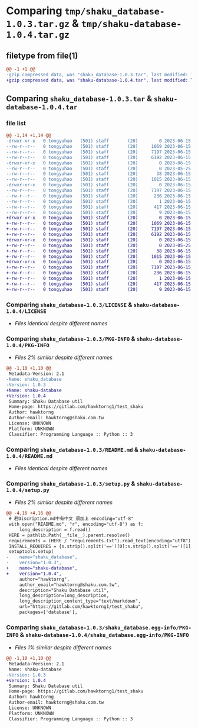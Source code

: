 # Comparing `tmp/shaku_database-1.0.3.tar.gz` & `tmp/shaku-database-1.0.4.tar.gz`

## filetype from file(1)

```diff
@@ -1 +1 @@
-gzip compressed data, was "shaku_database-1.0.3.tar", last modified: Thu Jun 15 08:45:49 2023, max compression
+gzip compressed data, was "shaku-database-1.0.4.tar", last modified: Thu Jun 15 08:51:45 2023, max compression
```

## Comparing `shaku_database-1.0.3.tar` & `shaku-database-1.0.4.tar`

### file list

```diff
@@ -1,14 +1,14 @@
-drwxr-xr-x   0 tongyuhao   (501) staff       (20)        0 2023-06-15 08:45:49.214348 shaku_database-1.0.3/
--rw-r--r--   0 tongyuhao   (501) staff       (20)     1069 2023-06-15 08:18:42.000000 shaku_database-1.0.3/LICENSE
--rw-r--r--   0 tongyuhao   (501) staff       (20)     7197 2023-06-15 08:45:49.214231 shaku_database-1.0.3/PKG-INFO
--rw-r--r--   0 tongyuhao   (501) staff       (20)     6192 2023-06-15 08:05:19.000000 shaku_database-1.0.3/README.md
-drwxr-xr-x   0 tongyuhao   (501) staff       (20)        0 2023-06-15 08:45:49.213449 shaku_database-1.0.3/database/
--rw-r--r--   0 tongyuhao   (501) staff       (20)        0 2023-05-25 07:00:04.000000 shaku_database-1.0.3/database/__init__.py
--rw-r--r--   0 tongyuhao   (501) staff       (20)       38 2023-06-15 08:45:49.214402 shaku_database-1.0.3/setup.cfg
--rw-r--r--   0 tongyuhao   (501) staff       (20)     1015 2023-06-15 08:45:20.000000 shaku_database-1.0.3/setup.py
-drwxr-xr-x   0 tongyuhao   (501) staff       (20)        0 2023-06-15 08:45:49.214047 shaku_database-1.0.3/shaku_database.egg-info/
--rw-r--r--   0 tongyuhao   (501) staff       (20)     7197 2023-06-15 08:45:49.000000 shaku_database-1.0.3/shaku_database.egg-info/PKG-INFO
--rw-r--r--   0 tongyuhao   (501) staff       (20)      236 2023-06-15 08:45:49.000000 shaku_database-1.0.3/shaku_database.egg-info/SOURCES.txt
--rw-r--r--   0 tongyuhao   (501) staff       (20)        1 2023-06-15 08:45:49.000000 shaku_database-1.0.3/shaku_database.egg-info/dependency_links.txt
--rw-r--r--   0 tongyuhao   (501) staff       (20)      417 2023-06-15 08:45:49.000000 shaku_database-1.0.3/shaku_database.egg-info/requires.txt
--rw-r--r--   0 tongyuhao   (501) staff       (20)        9 2023-06-15 08:45:49.000000 shaku_database-1.0.3/shaku_database.egg-info/top_level.txt
+drwxr-xr-x   0 tongyuhao   (501) staff       (20)        0 2023-06-15 08:51:45.155099 shaku-database-1.0.4/
+-rw-r--r--   0 tongyuhao   (501) staff       (20)     1069 2023-06-15 08:18:42.000000 shaku-database-1.0.4/LICENSE
+-rw-r--r--   0 tongyuhao   (501) staff       (20)     7197 2023-06-15 08:51:45.154991 shaku-database-1.0.4/PKG-INFO
+-rw-r--r--   0 tongyuhao   (501) staff       (20)     6192 2023-06-15 08:05:19.000000 shaku-database-1.0.4/README.md
+drwxr-xr-x   0 tongyuhao   (501) staff       (20)        0 2023-06-15 08:51:45.154254 shaku-database-1.0.4/database/
+-rw-r--r--   0 tongyuhao   (501) staff       (20)        0 2023-05-25 07:00:04.000000 shaku-database-1.0.4/database/__init__.py
+-rw-r--r--   0 tongyuhao   (501) staff       (20)       38 2023-06-15 08:51:45.155140 shaku-database-1.0.4/setup.cfg
+-rw-r--r--   0 tongyuhao   (501) staff       (20)     1015 2023-06-15 08:51:35.000000 shaku-database-1.0.4/setup.py
+drwxr-xr-x   0 tongyuhao   (501) staff       (20)        0 2023-06-15 08:51:45.154817 shaku-database-1.0.4/shaku_database.egg-info/
+-rw-r--r--   0 tongyuhao   (501) staff       (20)     7197 2023-06-15 08:51:45.000000 shaku-database-1.0.4/shaku_database.egg-info/PKG-INFO
+-rw-r--r--   0 tongyuhao   (501) staff       (20)      236 2023-06-15 08:51:45.000000 shaku-database-1.0.4/shaku_database.egg-info/SOURCES.txt
+-rw-r--r--   0 tongyuhao   (501) staff       (20)        1 2023-06-15 08:51:45.000000 shaku-database-1.0.4/shaku_database.egg-info/dependency_links.txt
+-rw-r--r--   0 tongyuhao   (501) staff       (20)      417 2023-06-15 08:51:45.000000 shaku-database-1.0.4/shaku_database.egg-info/requires.txt
+-rw-r--r--   0 tongyuhao   (501) staff       (20)        9 2023-06-15 08:51:45.000000 shaku-database-1.0.4/shaku_database.egg-info/top_level.txt
```

### Comparing `shaku_database-1.0.3/LICENSE` & `shaku-database-1.0.4/LICENSE`

 * *Files identical despite different names*

### Comparing `shaku_database-1.0.3/PKG-INFO` & `shaku-database-1.0.4/PKG-INFO`

 * *Files 2% similar despite different names*

```diff
@@ -1,10 +1,10 @@
 Metadata-Version: 2.1
-Name: shaku_database
-Version: 1.0.3
+Name: shaku-database
+Version: 1.0.4
 Summary: Shaku Database util
 Home-page: https://gitlab.com/hawktorng1/test_shaku
 Author: hawktorng
 Author-email: hawktorng@shaku.com.tw
 License: UNKNOWN
 Platform: UNKNOWN
 Classifier: Programming Language :: Python :: 3
```

### Comparing `shaku_database-1.0.3/README.md` & `shaku-database-1.0.4/README.md`

 * *Files identical despite different names*

### Comparing `shaku_database-1.0.3/setup.py` & `shaku-database-1.0.4/setup.py`

 * *Files 2% similar despite different names*

```diff
@@ -4,16 +4,16 @@
 # 若Discription.md中有中文 須加上 encoding="utf-8"
 with open("README.md", "r", encoding="utf-8") as f:
     long_description = f.read()
 HERE = pathlib.Path(__file__).parent.resolve()
 requirements = (HERE / "requirements.txt").read_text(encoding="utf8")
 INSTALL_REQUIRES = {s.strip().split('==')[0]:s.strip().split('==')[1] if len(s.strip().split('=='))>1 else "" for s in requirements.split("\n")}
 setuptools.setup(
-    name="shaku_database",
-    version="1.0.3",
+    name="shaku-database",
+    version="1.0.4",
     author="hawktorng",
     author_email="hawktorng@shaku.com.tw",
     description="Shaku Database util",
     long_description=long_description,
     long_description_content_type="text/markdown",
     url="https://gitlab.com/hawktorng1/test_shaku",
     packages=['database'],
```

### Comparing `shaku_database-1.0.3/shaku_database.egg-info/PKG-INFO` & `shaku-database-1.0.4/shaku_database.egg-info/PKG-INFO`

 * *Files 1% similar despite different names*

```diff
@@ -1,10 +1,10 @@
 Metadata-Version: 2.1
 Name: shaku-database
-Version: 1.0.3
+Version: 1.0.4
 Summary: Shaku Database util
 Home-page: https://gitlab.com/hawktorng1/test_shaku
 Author: hawktorng
 Author-email: hawktorng@shaku.com.tw
 License: UNKNOWN
 Platform: UNKNOWN
 Classifier: Programming Language :: Python :: 3
```

